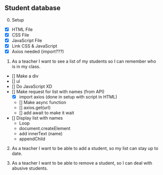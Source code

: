 ## Student database

0. Setup

- [X] HTML File
- [X] CSS File
- [X] JavaScript File
- [X] Link CSS & JavaScript  
- [x] Axios needed (import???)

1. As a teacher I want to see a list of my students so I can remember who is in my class.

- [] Make a div
- [] ul
- [] Do JavaScript XD
- [] Make request for list with names (from API)  
  - [x]  import axios (done in setup with script in HTML)
  - [] Make async function
  - [] axios.get(url)
  - [] add await to make it wait
- [] Display list with names
    - Loop
    - document.createElement
    - add innerText (name)
    - appendChild

2. As a teacher I want to be able to add a student, so my list can stay up to date.

3. As a teacher I want to be able to remove a student, so I can deal with abusive students.


